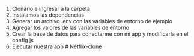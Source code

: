 1. Clonarlo e ingresar a la carpeta
2. Instalamos las dependencias 
3. Generar un archivo .env con las variables de entorno de ejemplo
4. Agregar los valores de las variables de entorno
5. Crear la base de datos para conectarme con mi app y modificarla en el config.js
6. Ejecutar nuestra app #   N e t f l i x - c l o n e  
 